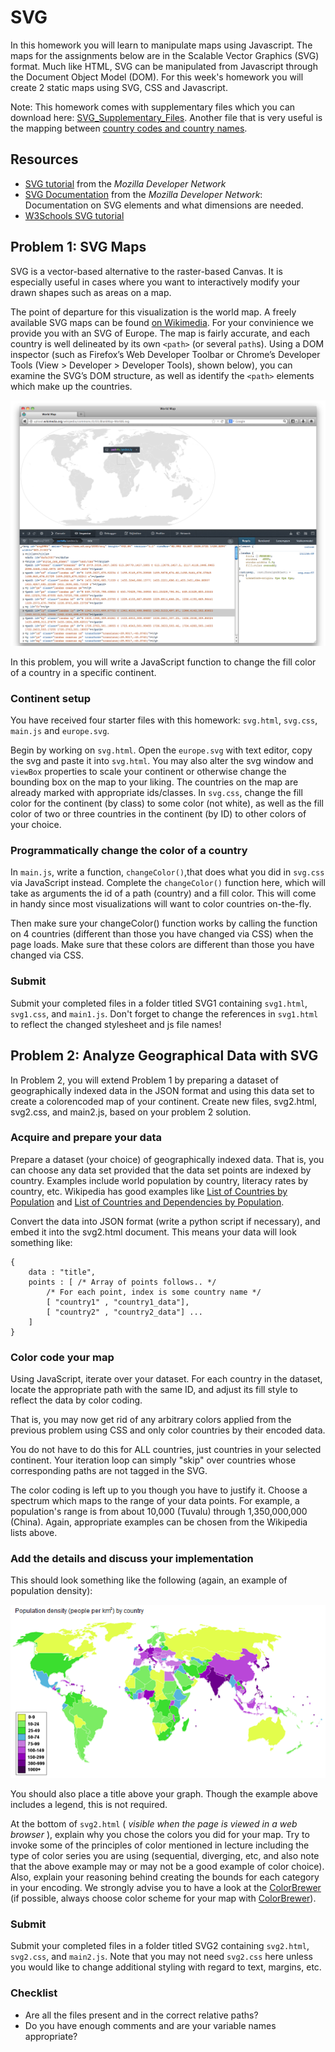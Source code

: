 # SVG

In this homework you will learn to manipulate maps using Javascript. The maps
for the assignments below are in the Scalable Vector Graphics (SVG) format.
Much like HTML, SVG can be manipulated from Javascript through the Document
Object Model (DOM). For this week's homework you will create 2 static maps
using SVG, CSS and Javascript.

Note: This homework comes with supplementary files which you can download
here: [SVG_Supplementary_Files]. Another file that is very useful is the mapping between
[country codes and country names].

[SVG_Supplementary_Files]: SVG_Supplementary_Files.zip
[country codes and country names]: countries.js

## Resources

* [SVG tutorial] from the *Mozilla Developer Network*
* [SVG Documentation] from the *Mozilla Developer Network*: Documentation on
  SVG elements and what dimensions are needed.
* [W3Schools SVG tutorial]

[SVG Documentation]: https://developer.mozilla.org/en-US/docs/Web/SVG
[SVG tutorial]: https://developer.mozilla.org/en-US/docs/SVG/Tutorial
[W3Schools SVG tutorial]: http://www.w3schools.com/svg/default.asp


## Problem 1: SVG Maps

SVG is a vector-based alternative to the raster-based
Canvas. It is especially useful in cases where you want to interactively modify
your drawn shapes such as areas on a map.

The point of departure for this visualization is the world map. 
A freely available SVG maps can be found [on Wikimedia].
For your convinience we provide you with an SVG of Europe.
The map is fairly accurate, and each country is well delineated by its own
`<path>` (or several `path`s). Using a DOM inspector (such as Firefox’s Web Developer Toolbar or
Chrome’s Developer Tools (View > Developer > Developer Tools), shown below),
you can examine the SVG’s DOM structure, as well as identify the `<path>`
elements which make up the countries.

[on Wikimedia]: http://en.wikipedia.org/wiki/File:BlankMap-World6.svg

![map example](map-new.png)

In this problem, you will write a JavaScript function to change the fill color
of a country in a specific continent.


### Continent setup

You have received four starter files with this homework: `svg.html`,
`svg.css`, `main.js` and `europe.svg`.

Begin by working on `svg.html`. Open the `europe.svg` with text editor, copy the svg and paste it into `svg.html`. You may also alter the svg
window and `viewBox` properties to scale your continent or otherwise change the
bounding box on the map to your liking. The countries on the map are already
marked with appropriate ids/classes.
In `svg.css`, change the fill color for the continent (by class) to some color
(not white), as well as the fill color of two or three countries in the
continent (by ID) to other colors of your choice.

### Programmatically change the color of a country

In `main.js`, write a function, `changeColor()`,that does what you did in `svg.css`
via JavaScript instead. Complete the `changeColor()` function here, which will
take as arguments the id of a path (country) and a fill color. This will come
in handy since most visualizations will want to color countries on-the-fly.

Then make sure your changeColor() function works by calling the function on 4
countries (different than those you have changed via CSS) when the page loads. Make sure that these colors are different than
those you have changed via CSS.

### Submit
Submit your completed files in a folder titled SVG1 containing `svg1.html`,
`svg1.css`, and `main1.js`. Don't forget to change the references in
`svg1.html` to reflect the changed stylesheet and js file names!

## Problem 2: Analyze Geographical Data with SVG

In Problem 2, you will extend Problem 1 by preparing a dataset of
geographically indexed data in the JSON format and using this data set to
create a color­encoded map of your continent. Create new files, svg2.html,
svg2.css, and main2.js, based on your problem 2 solution.

### Acquire and prepare your data

Prepare a dataset (your choice) of geographically indexed data. That is, you
can choose any data set provided that the data set points are indexed by country.
Examples include world population by country, literacy rates by country, etc.
Wikipedia has good examples like [List of Countries by Population] and [List of
Countries and Dependencies by Population].

[List of Countries by Population]: http://en.wikipedia.org/wiki/List_of_countries_by_population
[List of Countries and Dependencies by Population]: http://en.wikipedia.org/wiki/List_of_countries_and_dependencies_by_population_density

Convert the data into JSON format (write a python script if necessary), and embed it into the
svg2.html document. This means your data will look something like:

	{
		data : "title",
		points : [ /* Array of points follows.. */
			/* For each point, index is some country name */
			[ "country1" , "country1_data"],
			[ "country2" , "country2_data"] ...
		]
	}

### Color code your map

Using JavaScript, iterate over your dataset. For each country in the dataset,
locate the appropriate path with the same ID, and adjust its fill style to
reflect the data by color coding.

That is, you may now get rid of any arbitrary colors applied from the previous
problem using CSS and only color countries by their encoded data.

You do not have to do this for ALL countries, just countries in your selected
continent. Your iteration loop can simply "skip" over countries whose
corresponding paths are not tagged in the SVG.

The color coding is left up to you though you have to justify it. Choose a
spectrum which maps to the range of your data points. For example, a
population's range is from about 10,000 (Tuvalu) through 1,350,000,000 (China).
Again, appropriate examples can be chosen from the Wikipedia lists above.

### Add the details and discuss your implementation

This should look something like the following (again, an example of population
density):

[population density]: http://en.wikipedia.org/wiki/List_of_countries_and_dependencies_by_population_density

![map sample 2](map2.png)

You should also place a title above your graph. Though the example above
includes a legend, this is not required.

At the bottom of `svg2.html` ( *visible when the page is viewed in a web browser* 
), explain why you chose the colors you did for your
map. Try to invoke some of the principles of color mentioned in lecture
including the type of color series you are using (sequential, diverging, etc,
and also note that the above example may or may not be a good example of color
choice). Also, explain your reasoning behind creating the bounds for each
category in your encoding. We strongly advise you to have a look at the [ColorBrewer] (if possible, always choose color scheme for your map with [ColorBrewer]).

[ColorBrewer]: http://colorbrewer2.org/

### Submit
Submit your completed files in a folder titled SVG2 containing `svg2.html`,
`svg2.css`, and `main2.js`. Note that you may not need `svg2.css` here unless
you would like to change additional styling with regard to text, margins, etc.


### Checklist 

* Are all the files present and in the correct relative paths?
* Do you have enough comments and are your variable names appropriate?

